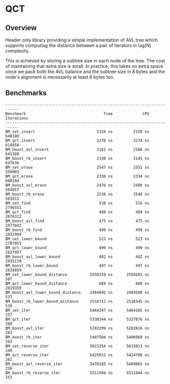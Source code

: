 # QCT

## Overview

Header only library providing a simple implementation of AVL tree which supports computing the distance between a pair of iterators in log(N) complexity.

This is achieved by storing a subtree size in each node of the tree. The cost of maintaining that extra size is small. In practice, this takes no extra space since we pack both the AVL balance and the subtree size in 8 bytes and the node's alignment is necessarily at least 8 bytes too.

## Benchmarks

```
----------------------------------------------------------------------------
Benchmark                                  Time             CPU   Iterations
----------------------------------------------------------------------------
BM_set_insert                           2154 ns         2159 ns       640180
BM_qct_insert                           2270 ns         2274 ns       614858
BM_boost_avl_insert                     2161 ns         2166 ns       641388
BM_boost_rb_insert                      2140 ns         2145 ns       647636
BM_set_erase                            2547 ns         2551 ns       550903
BM_qct_erase                            2330 ns         2334 ns       608184
BM_boost_avl_erase                      2476 ns         2480 ns       564957
BM_boost_rb_erase                       2536 ns         2540 ns       563613
BM_set_find                              516 ns          516 ns      2746551
BM_qct_find                              489 ns          489 ns      2876312
BM_boost_avl_find                        475 ns          475 ns      2977042
BM_boost_rb_find                         499 ns          499 ns      2831999
BM_set_lower_bound                       523 ns          523 ns      2707051
BM_qct_lower_bound                       499 ns          499 ns      2827957
BM_boost_avl_lower_bound                 482 ns          482 ns      2935170
BM_boost_rb_lower_bound                  497 ns          497 ns      2828859
BM_set_lower_bound_distance          2550329 ns      2550181 ns          507
BM_qct_lower_bound_distance              689 ns          689 ns      2019359
BM_boost_avl_lower_bound_distance    2464692 ns      2464580 ns          537
BM_boost_rb_lower_bound_distance     2516711 ns      2516545 ns          530
BM_set_iter                          5464347 ns      5464165 ns          257
BM_qct_iter                          5338344 ns      5337876 ns          260
BM_boost_avl_iter                    5283299 ns      5282816 ns          263
BM_boost_rb_iter                     5407504 ns      5406968 ns          263
BM_set_reverse_iter                  5615354 ns      5615013 ns          249
BM_qct_reverse_iter                  5425031 ns      5424700 ns          262
BM_boost_avl_reverse_iter            5470185 ns      5469865 ns          256
BM_boost_rb_reverse_iter             5511994 ns      5511844 ns          253
```
